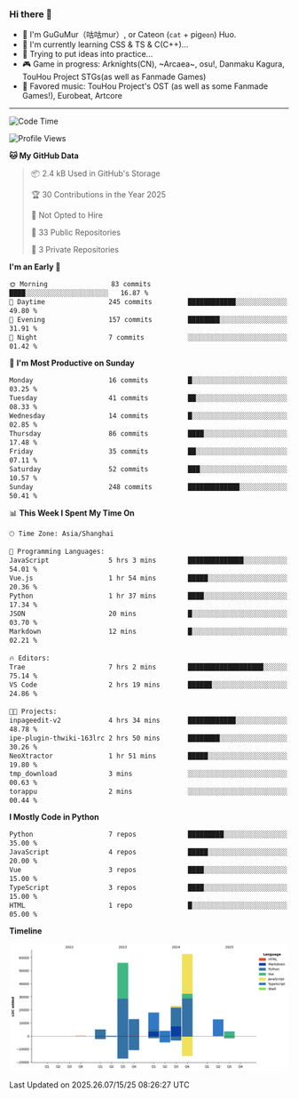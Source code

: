 ### Hi there 👋

- 🧐 I'm GuGuMur（咕咕mur）, or Cateon (`cat` + pig`eon`) Huo.
- 🌱 I'm currently learning CSS & TS & C(C++)...
- 🤔 Trying to put ideas into practice...
- 🎮 Game in progress: Arknights(CN), ~Arcaea~, osu!, Danmaku Kagura, TouHou Project STGs(as well as Fanmade Games)
- 🎵 Favored music: TouHou Project's OST (as well as some Fanmade Games!), Eurobeat, Artcore

----
<!--START_SECTION:waka-->
![Code Time](http://img.shields.io/badge/Code%20Time-16%20hrs-blue)

![Profile Views](http://img.shields.io/badge/Profile%20Views-1-blue)

**🐱 My GitHub Data** 

> 📦 2.4 kB Used in GitHub's Storage 
 > 
> 🏆 30 Contributions in the Year 2025
 > 
> 🚫 Not Opted to Hire
 > 
> 📜 33 Public Repositories 
 > 
> 🔑 3 Private Repositories 
 > 
**I'm an Early 🐤** 

```text
🌞 Morning                83 commits          ████░░░░░░░░░░░░░░░░░░░░░   16.87 % 
🌆 Daytime                245 commits         ████████████░░░░░░░░░░░░░   49.80 % 
🌃 Evening                157 commits         ████████░░░░░░░░░░░░░░░░░   31.91 % 
🌙 Night                  7 commits           ░░░░░░░░░░░░░░░░░░░░░░░░░   01.42 % 
```
📅 **I'm Most Productive on Sunday** 

```text
Monday                   16 commits          █░░░░░░░░░░░░░░░░░░░░░░░░   03.25 % 
Tuesday                  41 commits          ██░░░░░░░░░░░░░░░░░░░░░░░   08.33 % 
Wednesday                14 commits          █░░░░░░░░░░░░░░░░░░░░░░░░   02.85 % 
Thursday                 86 commits          ████░░░░░░░░░░░░░░░░░░░░░   17.48 % 
Friday                   35 commits          ██░░░░░░░░░░░░░░░░░░░░░░░   07.11 % 
Saturday                 52 commits          ███░░░░░░░░░░░░░░░░░░░░░░   10.57 % 
Sunday                   248 commits         █████████████░░░░░░░░░░░░   50.41 % 
```


📊 **This Week I Spent My Time On** 

```text
🕑︎ Time Zone: Asia/Shanghai

💬 Programming Languages: 
JavaScript               5 hrs 3 mins        ██████████████░░░░░░░░░░░   54.01 % 
Vue.js                   1 hr 54 mins        █████░░░░░░░░░░░░░░░░░░░░   20.36 % 
Python                   1 hr 37 mins        ████░░░░░░░░░░░░░░░░░░░░░   17.34 % 
JSON                     20 mins             █░░░░░░░░░░░░░░░░░░░░░░░░   03.70 % 
Markdown                 12 mins             █░░░░░░░░░░░░░░░░░░░░░░░░   02.21 % 

🔥 Editors: 
Trae                     7 hrs 2 mins        ███████████████████░░░░░░   75.14 % 
VS Code                  2 hrs 19 mins       ██████░░░░░░░░░░░░░░░░░░░   24.86 % 

🐱‍💻 Projects: 
inpageedit-v2            4 hrs 34 mins       ████████████░░░░░░░░░░░░░   48.78 % 
ipe-plugin-thwiki-163lrc 2 hrs 50 mins       ████████░░░░░░░░░░░░░░░░░   30.26 % 
NeoXtractor              1 hr 51 mins        █████░░░░░░░░░░░░░░░░░░░░   19.80 % 
tmp_download             3 mins              ░░░░░░░░░░░░░░░░░░░░░░░░░   00.63 % 
torappu                  2 mins              ░░░░░░░░░░░░░░░░░░░░░░░░░   00.44 % 
```

**I Mostly Code in Python** 

```text
Python                   7 repos             █████████░░░░░░░░░░░░░░░░   35.00 % 
JavaScript               4 repos             █████░░░░░░░░░░░░░░░░░░░░   20.00 % 
Vue                      3 repos             ████░░░░░░░░░░░░░░░░░░░░░   15.00 % 
TypeScript               3 repos             ████░░░░░░░░░░░░░░░░░░░░░   15.00 % 
HTML                     1 repo              █░░░░░░░░░░░░░░░░░░░░░░░░   05.00 % 
```



**Timeline**

![Lines of Code chart](https://raw.githubusercontent.com/GuGuMur/GuGuMur/main/assets/bar_graph.png)


 Last Updated on 2025.26.07/15/25 08:26:27 UTC
<!--END_SECTION:waka-->

<!-- ![Metrics](https://metrics.lecoq.io/GuGuMur?template=classic&config.timezone=Asia%2FShanghai) -->
